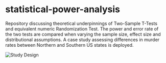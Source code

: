 # statistical-power-analysis

Repository discussing theoretical underpinnings of Two-Sample T-Tests and equivalent numeric Randomization Test. The power and error rate of the two tests are compared when varying the sample size, effect size and distributional assumptions. A case study assessing differences in murder rates between Northern and Southern US states is deployed.

![Study Design]("/docs/simulation-study-design.jpg")